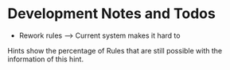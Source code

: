 # Development Notes and Todos

- Rework rules --> Current system makes it hard to 



Hints show the percentage of Rules that are still possible with the information of this hint. 
